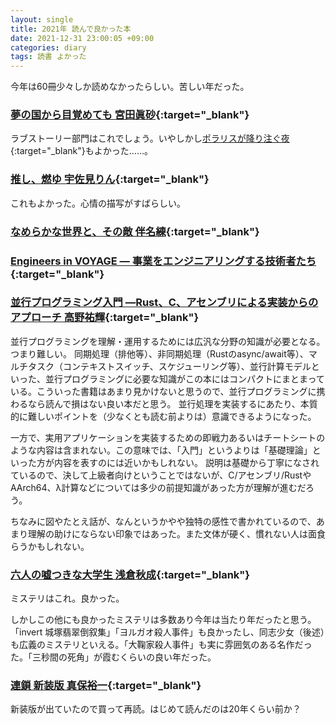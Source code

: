 ```yaml
---
layout: single
title: 2021年 読んで良かった本
date: 2021-12-31 23:00:05 +09:00
categories: diary
tags: 読書 よかった
---
```


今年は60冊少々しか読めなかったらしい。苦しい年だった。

### [夢の国から目覚めても 宮田眞砂](https://www.amazon.co.jp/dp/B08XLVSP73/){:target="_blank"}

ラブストーリー部門はこれでしょう。いやしかし[ポラリスが降り注ぐ夜](https://www.amazon.co.jp/dp/B0863T57VH){:target="_blank"}もよかった……。

### [推し、燃ゆ 宇佐見りん](https://www.amazon.co.jp/dp/4309029167){:target="_blank"}

これもよかった。心情の描写がすばらしい。

### [なめらかな世界と、その敵 伴名練](https://www.amazon.co.jp/dp/4152098805){:target="_blank"}

### [Engineers in VOYAGE ― 事業をエンジニアリングする技術者たち](https://www.amazon.co.jp/dp/B08GSQ4BL3){:target="_blank"}

### [並行プログラミング入門 ―Rust、C、アセンブリによる実装からのアプローチ 高野祐輝](https://www.amazon.co.jp/dp/4873119596){:target="_blank"}

並行プログラミングを理解・運用するためには広汎な分野の知識が必要となる。つまり難しい。
同期処理（排他等）、非同期処理（Rustのasync/await等）、マルチタスク（コンテキストスイッチ、スケジューリング等）、並行計算モデルといった、並行プログラミングに必要な知識がこの本にはコンパクトにまとまっている。こういった書籍はあまり見かけないと思うので、並行プログラミングに携わるなら読んで損はない良い本だと思う。
並行処理を実装するにあたり、本質的に難しいポイントを（少なくとも読む前よりは）意識できるようになった。

一方で、実用アプリケーションを実装するための即戦力あるいはチートシートのような内容は含まれない。この意味では、「入門」というよりは「基礎理論」といった方が内容を表すのには近いかもしれない。
説明は基礎から丁寧になされているので、決して上級者向けということではないが、C/アセンブリ/RustやAArch64、λ計算などについては多少の前提知識があった方が理解が進むだろう。

ちなみに図やたとえ話が、なんというかやや独特の感性で書かれているので、あまり理解の助けにならない印象ではあった。また文体が硬く、慣れない人は面食らうかもしれない。

### [六人の嘘つきな大学生 浅倉秋成](https://www.amazon.co.jp/dp/B08WH2GDBF){:target="_blank"}

ミステリはこれ。良かった。

しかしこの他にも良かったミステリは多数あり今年は当たり年だったと思う。「invert 城塚翡翠倒叙集」「ヨルガオ殺人事件」も良かったし、同志少女（後述）も広義のミステリといえる。「大鞠家殺人事件」も実に雰囲気のある名作だった。「三秒間の死角」が霞むくらいの良い年だった。

### [連鎖 新装版 真保裕一](https://www.amazon.co.jp/dp/406524594X){:target="_blank"}

新装版が出ていたので買って再読。はじめて読んだのは20年くらい前か？


